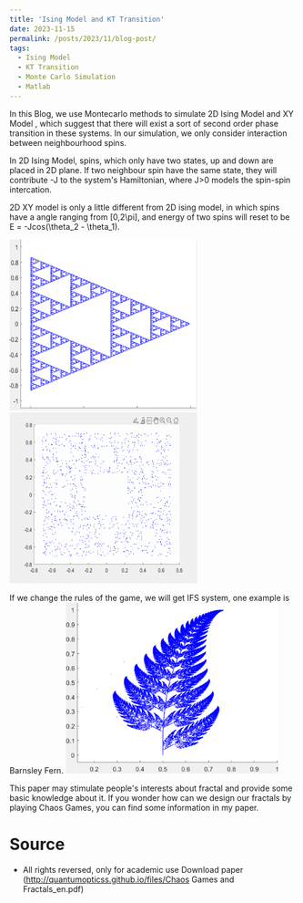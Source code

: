 ```yaml
---
title: 'Ising Model and KT Transition'
date: 2023-11-15
permalink: /posts/2023/11/blog-post/
tags:
  - Ising Model
  - KT Transition
  - Monte Carlo Simulation
  - Matlab
---
```


In this Blog, we use Montecarlo methods to simulate 2D Ising Model and XY Model , which suggest that there will exist a sort of second order phase transition in these systems. In our simulation, we only consider interaction between neighbourhood spins.  

In 2D Ising Model, spins, which only have two states, up and down are placed in 2D plane. If two neighbour spin have the same state, they will contribute -J to the system's Hamiltonian, where J>0 models the spin-spin intercation. 

2D XY model is only a little different from 2D ising model, in which spins have a angle ranging from [0,2\pi], and energy of two spins will reset to be E = -Jcos(\theta_2 - \theta_1). 

<img src='/images/ChaosGames.png' alt="Sierpinski triangles"> <img src='/images/ChaosGames.gif' alt="Sierpinski blankets">

If we change the rules of the game, we will get IFS system, one example is Barnsley Fern.
<img src='/images/IFS.png' alt="Barnsley Fern"> 

This paper may stimulate people's interests about fractal and provide some basic knowledge about it. 
If you wonder how can we design our fractals by playing Chaos Games, you can find some information in my paper.

Source
======
* All rights reversed, only for academic use
Download paper (http://quantumopticss.github.io/files/Chaos Games and Fractals_en.pdf) 
